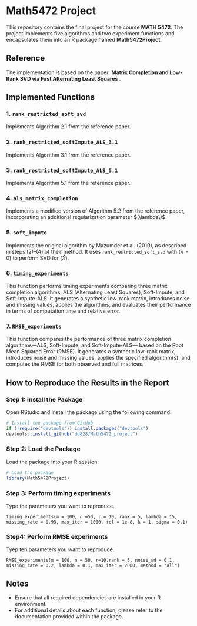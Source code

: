 
# Math5472 Project

This repository contains the final project for the course **MATH 5472**. The project implements five algorithms and two experiment functions and encapsulates them into an R package named **Math5472Project**.

## Reference

The implementation is based on the paper:
**Matrix Completion and Low-Rank SVD via Fast Alternating Least Squares** .

## Implemented Functions

### 1. `rank_restricted_soft_svd`
Implements Algorithm 2.1 from the reference paper.

### 2. `rank_restricted_softImpute_ALS_3.1`
Implements Algorithm 3.1 from the reference paper.

### 3. `rank_restricted_softImpute_ALS_5.1`
Implements Algorithm 5.1 from the reference paper.

### 4. `als_matrix_completion`
Implements a modified version of Algorithm 5.2 from the reference paper, incorporating an additional regularization parameter $(\lambda\)$.

### 5. `soft_impute`
Implements the original algorithm by Mazumder et al. (2010), as described in steps (2)–(4) of their method. It uses `rank_restricted_soft_svd` with $(\lambda = 0)$ to perform SVD for $(\hat{X})$.

### 6. `timing_experiments`
This function performs timing experiments comparing three matrix completion algorithms: ALS (Alternating Least Squares),
Soft-Impute, and Soft-Impute-ALS. It generates a synthetic low-rank matrix, introduces noise and missing values,
applies the algorithms, and evaluates their performance in terms of computation time and relative error.

### 7. `RMSE_experiments`
This function compares the performance of three matrix completion algorithms—ALS, Soft-Impute, and Soft-Impute-ALS—
 based on the Root Mean Squared Error (RMSE). It generates a synthetic low-rank matrix, introduces noise and missing
 values, applies the specified algorithm(s), and computes the RMSE for both observed and full matrices.
 
## How to Reproduce the Results in the Report

### Step 1: Install the Package

Open RStudio and install the package using the following command:
```R
# Install the package from GitHub
if (!require("devtools")) install.packages("devtools")
devtools::install_github("dd828/Math5472_project")
```

### Step 2: Load the Package

Load the package into your R session:
```R
# Load the package
library(Math5472Project)
```

### Step 3: Perform timing experiments
Type the parameters you want to reproduce.
```{r}
timing_experiments(m = 100, n =50, r = 10, rank = 5, lambda = 15, missing_rate = 0.93, max_iter = 1000, tol = 1e-8, k = 1, sigma = 0.1)
```

### Step4: Perform RMSE experiments
Tyep teh parameters you want to reproduce.
```{r}
RMSE_experiments(m = 100, n = 50, r=10,rank = 5, noise_sd = 0.1, missing_rate = 0.2, lambda = 0.1, max_iter = 2000, method = "all")

```
## Notes

- Ensure that all required dependencies are installed in your R environment.
- For additional details about each function, please refer to the documentation provided within the package.








